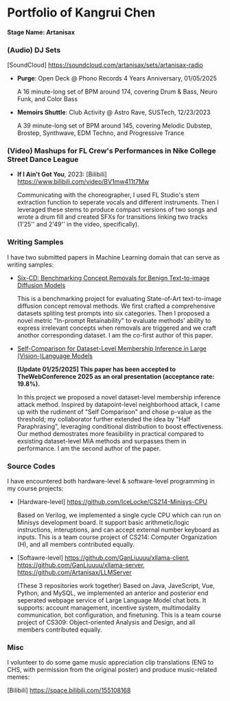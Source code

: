 # Portfolio of Kangrui Chen

#### Stage Name: Artanisax


### (Audio) DJ Sets

[SoundCloud] https://soundcloud.com/artanisax/sets/artanisax-radio

- **Purge**: Open Deck @ Phono Records 4 Years Anniversary, 01/05/2025

  A 16 minute-long set of BPM around 174, covering Drum & Bass, Neuro Funk, and Color Bass 

- **Memoirs Shuttle**: Club Activity @ Astro Rave, SUSTech, 12/23/2023

  A 39 minute-long set of BPM around 145, covering Melodic Dubstep, Brostep, Synthwave, EDM Techno, and Progressive Trance

### (Video) Mashups for **FL Crew**'s Performances in **Nike College Street Dance League**

- **If I Ain't Got You**, 2023: [Bilibili] https://www.bilibili.com/video/BV1mw411t7Mw

  Communicating with the choreographer, I used FL Studio's stem extraction function to seperate vocals and different instruments. Then I leveraged these stems to produce compact versions of two songs and wrote a drum fill and created SFXs for transitions linking two tracks (1'25'' and 2'49'' in the video, specifically).

### Writing Samples

I have two submitted papers in Machine Learning domain that can serve as writing samples:

- [Six-CD: Benchmarking Concept Removals for Benign Text-to-image Diffusion Models](https://arxiv.org/abs/2406.14855)
  
  This is a benchmarking project for evaluating State-of-Art text-to-image diffusion concept removal methods. We first crafted a comprehensive datasets spliting test prompts into six categories. Then I proposed a novel metric "In-prompt Retainability" to evaluate methods' ability to express irrelevant concepts when removals are triggered and we craft anothor corresponding dataset. I am the co-first author of this paper.

- [Self-Comparison for Dataset-Level Membership Inference in Large (Vision-)Language Models](https://arxiv.org/abs/2410.13088)
  
  **[Update 01/25/2025] This paper has been accepted to TheWebConference 2025 as an oral presentation (acceptance rate: 19.8%).**
  
  In this project we proposed a novel dataset-level membership inference attack method. Inspired by datapoint-level neighborhood attack, I came up with the rudiment of "Self Comparison" and chose p-value as the threshold; my collaborator further extended the idea by "Half Paraphrasing", leveraging conditional distribution to boost effectiveness. Our method demostrates more feasibility in practical compared to exsisting dataset-level MIA methods and surpasses them in performance. I am the second author of the paper.

### Source Codes

I have encountered both hardware-level & software-level programming in my course projects:

- [Hardware-level] https://github.com/IceLocke/CS214-Minisys-CPU
  
  Based on Verilog, we implemented a single cycle CPU which can run on Minisys development board. It support basic arithmetic/logic instructions, interuptions, and can accept external number keyboard as inputs. This is a team course project of CS214: Computer Organization (H), and all members contributed equally.

- [Softawre-level] https://github.com/GanLiuuuu/xllama-client, https://github.com/GanLiuuuu/xllama-server, https://github.com/Artanisax/LLMServer

  (These 3 repositories work together) Based on Java, JaveScript, Vue, Python, and MySQL, we implemented an anterior and posterior end seperated webpage service of Large Language Model chat bots. It supports: account management, incentive system, multimodality communication, bot configuration, and finetuning. This is a team course project of CS309: Object-oriented Analysis and Design, and all members contributed equally.

### Misc

I volunteer to do some game music appreciation clip translations (ENG to CHS, with permission from the original poster) and produce music-related memes:

[Bilibili] https://space.bilibili.com/155108168
